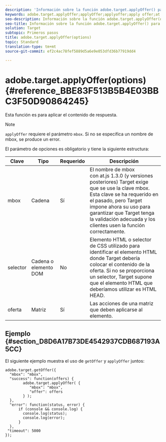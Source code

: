 ```yaml
---
description: 'Información sobre la función adobe.target.applyOffer() para at.js. '
keywords: adobe.target.applyOffer;applyOffer;applyoffer;apply offer;at.js;funciones;function
seo-description: Información sobre la función adobe.target.applyOffer(options) para la biblioteca JavaScript at.js de Adobe Target.
seo-title: Información sobre la función adobe.target.applyOffer() para la biblioteca JavaScript at.js de Adobe Target.
solution: Target
subtopic: Primeros pasos
title: adobe.target.applyOffer(options)
topic: Standard
translation-type: tm+mt
source-git-commit: ef2c4ac78fef5889d5a6e9e053dfd36b77919dd4

---
```



# adobe.target.applyOffer(options) {#reference_BBE83F513B5B4E03BBC3F50D90864245}

Esta función es para aplicar el contenido de respuesta.

>[!NOTE]
>
>`applyOffer` requiere el parámetro `mbox`. Si no se especifica un nombre de mbox, se produce un error.

El parámetro de opciones es obligatorio y tiene la siguiente estructura:

| Clave | Tipo | Requerido | Descripción |
|--- |--- |--- |--- |
| mbox | Cadena | Sí | El nombre de mbox<br>con at.js 1.3.0 (y versiones posteriores) Target exige que se use la clave mbox. Esta clave se ha requerido en el pasado, pero Target impone ahora su uso para garantizar que Target tenga la validación adecuada y los clientes usen la función correctamente. |
| selector | Cadena o elemento DOM | No | Elemento HTML o selector de CSS utilizado para identificar el elemento HTML donde Target debería colocar el contenido de la oferta. Si no se proporciona un selector, Target supone que el elemento HTML que deberíamos utilizar es HTML HEAD. |
| oferta | Matriz | Sí | Las acciones de una matriz que deben aplicarse al elemento. |

## Ejemplo {#section_D8D6A17B73DE4542937CDB687193A5CC}

El siguiente ejemplo muestra el uso de `getOffer` y `applyOffer` juntos:

```
adobe.target.getOffer({   
  "mbox": "mbox",   
  "success": function(offers) {           
        adobe.target.applyOffer( {  
           "mbox": "mbox", 
           "offer": offers  
        } ); 
  },   
  "error": function(status, error) {           
      if (console && console.log) { 
        console.log(status); 
        console.log(error); 
      } 
  }, 
 "timeout": 5000 
}); 
```
